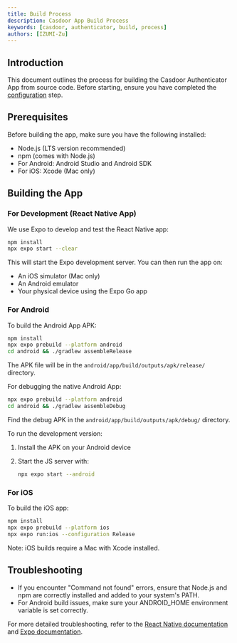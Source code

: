 ```yaml
---
title: Build Process
description: Casdoor App Build Process
keywords: [casdoor, authenticator, build, process]
authors: [IZUMI-Zu]
---
```


## Introduction

This document outlines the process for building the Casdoor Authenticator App from source code. Before starting, ensure you have completed the [configuration](/docs/build/configuration) step.

## Prerequisites

Before building the app, make sure you have the following installed:

- Node.js (LTS version recommended)
- npm (comes with Node.js)
- For Android: Android Studio and Android SDK
- For iOS: Xcode (Mac only)

## Building the App

### For Development (React Native App)

We use Expo to develop and test the React Native app:

```bash
npm install
npx expo start --clear
```

This will start the Expo development server. You can then run the app on:

- An iOS simulator (Mac only)
- An Android emulator
- Your physical device using the Expo Go app

### For Android

To build the Android App APK:

```bash
npm install
npx expo prebuild --platform android
cd android && ./gradlew assembleRelease
```

The APK file will be in the `android/app/build/outputs/apk/release/` directory.

For debugging the native Android App:

```bash
npx expo prebuild --platform android
cd android && ./gradlew assembleDebug
```

Find the debug APK in the `android/app/build/outputs/apk/debug/` directory.

To run the development version:

1. Install the APK on your Android device
2. Start the JS server with:

   ```bash
   npx expo start --android
   ```

### For iOS

To build the iOS app:

```bash
npm install
npx expo prebuild --platform ios
npx expo run:ios --configuration Release
```

Note: iOS builds require a Mac with Xcode installed.

## Troubleshooting

- If you encounter "Command not found" errors, ensure that Node.js and npm are correctly installed and added to your system's PATH.
- For Android build issues, make sure your ANDROID_HOME environment variable is set correctly.

For more detailed troubleshooting, refer to the [React Native documentation](https://reactnative.dev/docs/troubleshooting) and [Expo documentation](https://docs.expo.dev/guides/adopting-prebuild/#prebuild).
